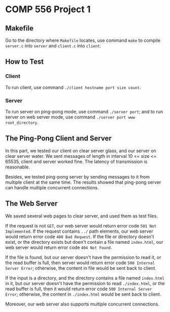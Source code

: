 # COMP 556 Project 1

## Makefile

Go to the directory where ``Makefile`` locates, use command ``make`` to compile ``server.c`` into ``server`` and ``client.c`` into ``client``.

## How to Test

### Client

To run client, use command ``./client hostname port size count``.
### Server

To run server on ping-pong mode, use command ``./server port``; and to run server on web server mode, use command ``./server port www root_directory``.

## The Ping-Pong Client and Server

In this part, we tested our client on clear server glass, and our server on clear server water. We sent messages of length in interval 10 <= size <= 65535, client and server worked fine. The latency of transmission is reasonable.

Besides, we tested ping-pong server by sending messages to it from multiple client at the same time. The results showed that ping-pong server can handle multiple concurrent connections.

## The Web Server

We saved several web pages to clear server, and used them as test files.

If the request is not ``GET``, our web server would return error code ``501 Not Implemented``. If the request contains ``../`` path elements, our web server would return error code ``400 Bad Request``. If the file or directory doesn't exist, or the directory exists but doen't contain a file named ``index.html``, our web server would return error code ``404 Not Found``.

If the file is found, but our server doesn't have the permission to read it, or the read buffer is full, then server would return error code ``500 Internal Server Error``; otherwise, the content in file would be sent back to client.

If the input is a directory, and the directory contains a file named ``index.html`` in it, but our server doesn't have the permission to read ``./index.html``, or the read buffer is full, then it would return error code ``500 Internal Server Error``; otherwise, the content in ``./index.html`` would be sent back to client.

Moreover, our web server also supports multiple concurrent connections.
